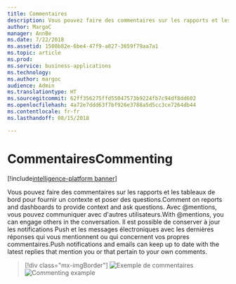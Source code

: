 ```yaml
---
title: Commentaires
description: Vous pouvez faire des commentaires sur les rapports et les tableaux de bord pour fournir un contexte et poser des questions.
author: MargoC
manager: AnnBe
ms.date: 7/22/2018
ms.assetid: 1508b82e-6be4-47f9-a827-3659f79aa7a1
ms.topic: article
ms.prod: 
ms.service: business-applications
ms.technology: 
ms.author: margoc
audience: Admin
ms.translationtype: HT
ms.sourcegitcommit: 62ff356275ffd55047573b9224fb7c94df8dd602
ms.openlocfilehash: 4a72e7ddd63f7bf926e3788a5d5cc3ce7264db44
ms.contentlocale: fr-fr
ms.lasthandoff: 08/15/2018

---
```

# <a name="commenting"></a><span data-ttu-id="6ff81-103">Commentaires</span><span class="sxs-lookup"><span data-stu-id="6ff81-103">Commenting</span></span>

[!include[intelligence-platform banner](../../includes/intelligence-platform.md)]



<span data-ttu-id="6ff81-104">Vous pouvez faire des commentaires sur les rapports et les tableaux de bord pour fournir un contexte et poser des questions.</span><span class="sxs-lookup"><span data-stu-id="6ff81-104">Comment on reports and dashboards to provide context and ask questions.</span></span> <span data-ttu-id="6ff81-105">Avec @mentions, vous pouvez communiquer avec d'autres utilisateurs.</span><span class="sxs-lookup"><span data-stu-id="6ff81-105">With @mentions, you can engage others in the conversation.</span></span> <span data-ttu-id="6ff81-106">Il est possible de conserver à jour les notifications Push et les messages électroniques avec les dernières réponses qui vous mentionnent ou qui concernent vos propres commentaires.</span><span class="sxs-lookup"><span data-stu-id="6ff81-106">Push notifications and emails can keep up to date with the latest replies that mention you or that pertain to your own comments.</span></span>

> [!div class="mx-imgBorder"]
> <span data-ttu-id="6ff81-107">![](media/commenting.png "Exemple de commentaires")</span><span class="sxs-lookup"><span data-stu-id="6ff81-107">![](media/commenting.png "Commenting example")</span></span>

